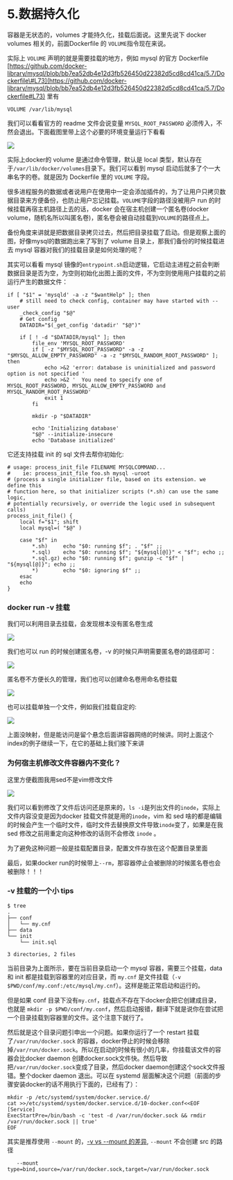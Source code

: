 # 5.数据持久化

容器是无状态的，volumes 才能持久化，挂载后面说。这里先说下 docker volumes 相关的，前面Dockerfile 的 `VOLUME`指令现在来说。

实际上 `VOLUME` 声明的就是需要挂载的地方，例如 mysql 的官方 Dockerfile  [https://github.com/docker-library/mysql/blob/bb7ea52db4e12d3fb526450d22382d5cd8cd41ca/5.7/Dockerfile\#L73](https://github.com/docker-library/mysql/blob/bb7ea52db4e12d3fb526450d22382d5cd8cd41ca/5.7/Dockerfile#L73) 里有

```text
VOLUME /var/lib/mysql
```

我们可以看看官方的 readme 文件会说变量 `MYSQL_ROOT_PASSWORD` 必须传入，不然会退出。下面截图里带上这个必要的环境变量运行下看看

![](.gitbook/assets/image%20%2819%29.png)

实际上docker的 volume 是通过命令管理，默认是 local 类型，默认存在于`/var/lib/docker/volumes`目录下。我们可以看到 mysql 启动后就多了个一大串名字的卷。就是因为 Dockerfile 里的 `VOLUME` 字段。

很多进程服务的数据或者说用户在使用中一定会添加插件的，为了让用户只拷贝数据目录来方便备份，也防止用户忘记挂载。`VOLUME`字段的路径没被用户 run 的时候挂载再宿主机路径上去的话，docker 会在宿主机创建一个匿名卷\(docker volume，随机名所以叫匿名卷\)，匿名卷会被自动挂载到`VOLUME`的路径点上。

备份角度来讲就是把数据目录拷贝过去，然后把目录挂载了启动。但是观察上面的图，好像mysql的数据跑出来了写到了 volume 目录上，那我们备份的时候挂载进去 mysql 容器对我们的挂载目录是如何处理的呢？

其实可以看看 mysql 镜像的`entrypoint.sh`启动逻辑，它启动主进程之前会判断数据目录是否为空，为空则初始化出图上面的文件，不为空则使用用户挂载的之前运行产生的数据文件：

```text
if [ "$1" = 'mysqld' -a -z "$wantHelp" ]; then
	# still need to check config, container may have started with --user
	_check_config "$@"
	# Get config
	DATADIR="$(_get_config 'datadir' "$@")"

	if [ ! -d "$DATADIR/mysql" ]; then
		file_env 'MYSQL_ROOT_PASSWORD'
		if [ -z "$MYSQL_ROOT_PASSWORD" -a -z "$MYSQL_ALLOW_EMPTY_PASSWORD" -a -z "$MYSQL_RANDOM_ROOT_PASSWORD" ]; then
			echo >&2 'error: database is uninitialized and password option is not specified '
			echo >&2 '  You need to specify one of MYSQL_ROOT_PASSWORD, MYSQL_ALLOW_EMPTY_PASSWORD and MYSQL_RANDOM_ROOT_PASSWORD'
			exit 1
		fi

		mkdir -p "$DATADIR"

		echo 'Initializing database'
		"$@" --initialize-insecure
		echo 'Database initialized'
```

它还支持挂载 init 的 sql 文件去帮你初始化:

```text
# usage: process_init_file FILENAME MYSQLCOMMAND...
#    ie: process_init_file foo.sh mysql -uroot
# (process a single initializer file, based on its extension. we define this
# function here, so that initializer scripts (*.sh) can use the same logic,
# potentially recursively, or override the logic used in subsequent calls)
process_init_file() {
	local f="$1"; shift
	local mysql=( "$@" )

	case "$f" in
		*.sh)     echo "$0: running $f"; . "$f" ;;
		*.sql)    echo "$0: running $f"; "${mysql[@]}" < "$f"; echo ;;
		*.sql.gz) echo "$0: running $f"; gunzip -c "$f" | "${mysql[@]}"; echo ;;
		*)        echo "$0: ignoring $f" ;;
	esac
	echo
}
```

### docker run -v 挂载

我们可以利用目录去挂载，会发现根本没有匿名卷生成

![](.gitbook/assets/image%20%2859%29.png)

我们也可以 run 的时候创建匿名卷，-v 的时候只声明需要匿名卷的路径即可：

![](.gitbook/assets/image%20%2837%29.png)

匿名卷不方便长久的管理，我们也可以创建命名卷用命名卷挂载

![](.gitbook/assets/image%20%285%29.png)

也可以挂载单独一个文件，例如我们挂载自定的:

![](.gitbook/assets/image%20%2868%29.png)

上面没映射，但是能访问是留个悬念后面讲容器网络的时候讲。同时上面这个index的例子继续一下，在它的基础上我们接下来讲

### 为何宿主机修改文件容器内不变化？

这里方便截图我用sed不是vim修改文件

![](.gitbook/assets/image%20%2820%29.png)

我们可以看到修改了文件后访问还是原来的，`ls -i`是列出文件的`inode`，实际上文件内容没变是因为docker 挂载文件就是用的`inode`，vim 和 sed 啥的都是编辑的时候会产生一个临时文件，临时文件去替换原文件导致`inode`变了，如果是在我 sed 修改之前用重定向这种修改的话则不会修改 `inode` 。

为了避免这种问题一般是挂载配置目录，配置文件存放在这个配置目录里面

最后，如果docker run的时候带上`--rm`，那容器停止会被删除的时候匿名卷也会被删除！！！

### -v 挂载的一个小 tips

```text
$ tree
.
├── conf
│   └── my.cnf
├── data
└── init
    └── init.sql

3 directories, 2 files
```

当前目录为上面所示，要在当前目录启动一个 mysql 容器，需要三个挂载，data 和 init 都是挂载到容器里的对应目录，而 `my.cnf` 是文件挂载（`-v $PWD/conf/my.conf:/etc/mysql/my.cnf`）。这样是能正常启动和运行的。

但是如果 conf 目录下没有`my.cnf`，挂载点不存在下docker会把它创建成目录，也就是 `mkdir -p $PWD/conf/my.conf`，然后启动报错，翻译下就是说你在尝试把一个目录挂载到容器里的文件。这个注意下就行了。

然后就是这个目录问题引申出一个问题。如果你运行了一个 restart 挂载了`/var/run/docker.sock` 的容器，docker停止的时候会移除掉`/var/run/docker.sock`。所以在启动的时候有很小的几率，你挂载该文件的容器会比docker daemon 创建docker.sock文件快。然后导致把`/var/run/docker.sock`变成了目录，然后docker daemon创建这个sock文件报错。整个docker daemon 退出。可以在 systemd 层面解决这个问题（前面的步骤安装docker的话不用执行下面的，已经有了）：

```text
mkdir -p /etc/systemd/system/docker.service.d/
cat >>/etc/systemd/system/docker.service.d/10-docker.conf<<EOF
[Service]
ExecStartPre=/bin/bash -c 'test -d /var/run/docker.sock && rmdir /var/run/docker.sock || true'
EOF
```

其实是推荐使用 `--mount` 的，[-v vs --mount 的差异](https://docs.docker.com/storage/bind-mounts/#differences-between--v-and---mount-behavior),  `--mount` 不会创建 src 的路径

```text
   --mount type=bind,source=/var/run/docker.sock,target=/var/run/docker.sock
```

